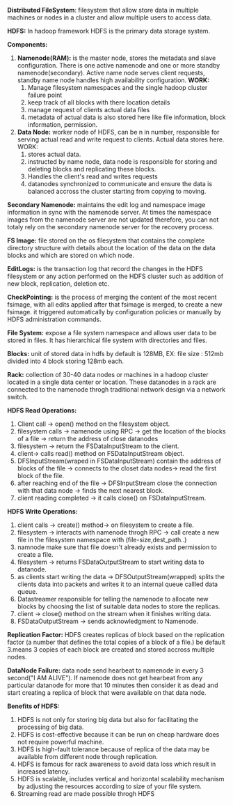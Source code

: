 **Distributed FileSystem**: filesystem that allow store data in multiple machines or nodes in a cluster and allow multiple users to access data.

**HDFS:** In hadoop framework HDFS is the primary data storage system.

**Components:**

1. **Namenode(RAM):** is the master node, stores the metadata and slave configuration. There is one active namenode and one or more standby namenode(secondary). Active name node serves client requests, standby name node handles high availability configuration.
   **WORK:**
   1. Manage filesystem namespaces and the single hadoop cluster failure point
   2. keep track of all blocks with there location details
   3. manage request of clients actual data files
   4. metadata of actual data is also stored here like file information, block information, permission.
2. **Data Node:** worker node of HDFS, can be n in number, responsible for serving actual read and write request to clients. Actual data stores here.
   WORK:
   1. stores actual data.
   2. instructed by name node, data node is responsible for storing and deleting blocks and replicating these blocks.
   3. Handles the client's read and writes requests
   4. datanodes synchronized to communicate and ensure the data is balanced accross the cluster starting from copying to moving.

**Secondary Namenode:** maintains the edit log and namespace image information in sync with the namenode server. At times the namespace images from the namenode server are not updated therefore, you can not totaly rely on the secondary namenode server for the recovery process.

**FS Image:** file stored on the os filesystem that contains the complete directory structure with details about the location of the data on the data blocks and which are stored on which node.

**EditLogs:** is the transaction log that record the changes in the HDFS filesystem or any action performed on the HDFS cluster such as addition of new block, replication, deletion etc.

**CheckPointing:** is the process of merging the content of the most recent fsimage, with all edits applied after that fsimage is merged, to create a new fsimage. it triggered automatically by configuration policies or manually by HDFS administration commands.

**File System:** expose a file system namespace and allows user data to be stored in files. It has hierarchical file system with directories and files.

**Blocks:** unit of stored data in hdfs by default is 128MB, EX: file size : 512mb divided into 4 block storing 128mb each.

**Rack:** collection of 30-40 data nodes or machines in a hadoop cluster located in a single data center or location. These datanodes in a rack are connected to the namenode throgh traditional network design via a network switch.

**HDFS Read Operations:**

1. Client call -> open() method on the filesystem object.
2. filesystem calls -> namenode using RPC -> get the location of the blocks of a file -> return the address of close datanodes
3. filesystem -> return the FSDataInputStream to the client.
4. client-> calls read() method on FSDataInputStream object.
5. DFSInputStream(wraped in FSDataInputStream) contain the address of blocks of the file -> connects to the closet data nodes-> read the first block of the file.
6. after reaching end of the file -> DFSInputStream close the connection with that data node -> finds the next nearest block.
7. client reading completed -> it calls close() on FSDataInputStream.

**HDFS Write Operations:**

1. client calls -> create() method-> on filesystem to create a file.
2. filesystem -> interacts with namenode throgh RPC -> call create a new file in the filesystem namespace with (file-size,dest_path..)
3. namnode make sure that file doesn't already exists and permission to create a file.
4. filesystem -> returns FSDataOutputStream to start writing data to datanode.
5. as clients start writing the data -> DFSOutputStream(wrapped) splits the clients data into packets and writes it to an internal queue callled data queue.
6. Datastreamer responsible for telling the namenode to allocate new blocks by choosing the list of suitable data nodes to store the replicas.
7. client -> close() method on the stream when it finishes writing data.
8. FSDataOutputStream -> sends acknowledgment to Namenode.

**Replication Factor:** HDFS creates replicas of block based on the replication factor (a number that defines the total copies of a block of a file.) be default 3.means 3 copies of each block are created and stored accross multiple nodes.

**DataNode Failure:** data node send hearbeat to namenode in every 3 second("I AM ALIVE"). If namenode does not get hearbeat from any particular datanode for more that 10 minutes then consider it as dead and start creating a replica of block that were available on that data node.

**Benefits of HDFS:**

1. HDFS is not only for storing big data but also for facilitating the processing of big data.
2. HDFS is cost-effective because it can be run on cheap hardware does not require powerful machine.
3. HDFS is high-fault tolerance because of replica of the data may be available from different node through replication.
4. HDFS is famous for rack awareness to avoid data loss which result in increased latency.
5. HDFS is scalable, includes vertical and horizontal scalability mechanism by adjusting the resources according to size of your file system.
6. Streaming read are made possible throgh HDFS
